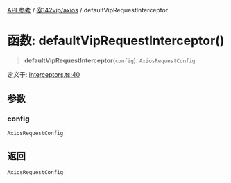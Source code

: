 [API 参考](../../../index.md) / [@142vip/axios](../index.md) / defaultVipRequestInterceptor

# 函数: defaultVipRequestInterceptor()

> **defaultVipRequestInterceptor**(`config`): `AxiosRequestConfig`

定义于: [interceptors.ts:40](https://github.com/142vip/core-x/blob/67692efe75f30bef8a4893bf3d01dbe094be97e2/packages/axios/src/interceptors.ts#L40)

## 参数

### config

`AxiosRequestConfig`

## 返回

`AxiosRequestConfig`
